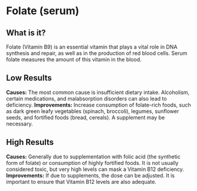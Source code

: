 # Folate (serum)

## What is it?
Folate (Vitamin B9) is an essential vitamin that plays a vital role in DNA synthesis and repair, as well as in the production of red blood cells. Serum folate measures the amount of this vitamin in the blood.

## Low Results
**Causes:** The most common cause is insufficient dietary intake. Alcoholism, certain medications, and malabsorption disorders can also lead to deficiency.
**Improvements:** Increase consumption of folate-rich foods, such as dark green leafy vegetables (spinach, broccoli), legumes, sunflower seeds, and fortified foods (bread, cereals). A supplement may be necessary.

## High Results
**Causes:** Generally due to supplementation with folic acid (the synthetic form of folate) or consumption of highly fortified foods. It is not usually considered toxic, but very high levels can mask a Vitamin B12 deficiency.
**Improvements:** If due to supplements, the dose can be adjusted. It is important to ensure that Vitamin B12 levels are also adequate.
